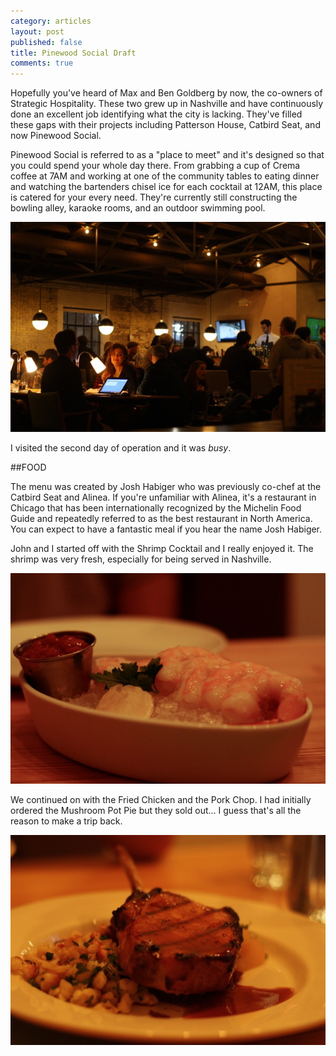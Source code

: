 ```yaml
---
category: articles
layout: post
published: false
title: Pinewood Social Draft
comments: true
---
```


Hopefully you've heard of Max and Ben Goldberg by now, the co-owners of Strategic Hospitality. These two grew up in Nashville and have continuously done an excellent job identifying what the city is lacking. They've filled these gaps with their projects including Patterson House, Catbird Seat, and now Pinewood Social. 

Pinewood Social is referred to as a "place to meet" and it's designed so that you could spend your whole day there. From grabbing a cup of Crema coffee at 7AM and working at one of the community tables to eating dinner and watching the bartenders chisel ice for each cocktail at 12AM, this place is catered for your every need. They're currently still constructing the bowling alley, karaoke rooms, and an outdoor swimming pool.

![candidpinewood.jpg](/images/candidpinewood.jpg)

I visited the second day of operation and it was _busy_. 

##FOOD

The menu was created by Josh Habiger who was previously co-chef at the Catbird Seat and Alinea. If you're unfamiliar with Alinea, it's a restaurant in Chicago that has been internationally recognized by the Michelin Food Guide and repeatedly referred to as the best restaurant in North America. You can expect to have a fantastic meal if you hear the name Josh Habiger. 

John and I started off with the Shrimp Cocktail and I really enjoyed it. The shrimp was very fresh, especially for being served in Nashville. 

![shrimppinewood.jpg](/images/shrimppinewood.jpg)

We continued on with the Fried Chicken and the Pork Chop. I had initially ordered the Mushroom Pot Pie but they sold out... I guess that's all the reason to make a trip back. 

![porkchoppinewood.jpg](/images/porkchoppinewood.jpg)

